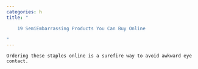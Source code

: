 ```yaml
---
categories: h
title: "

    19 SemiEmbarrassing Products You Can Buy Online

"
---
```



    Ordering these staples online is a surefire way to avoid awkward eye contact.

